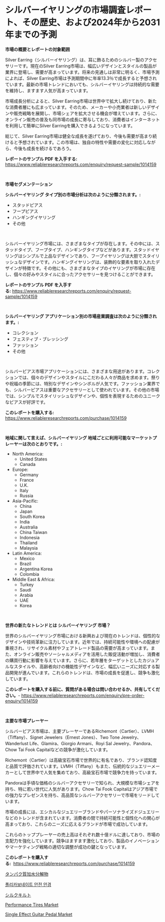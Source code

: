 <p><h1>シルバーイヤリングの市場調査レポート、その歴史、および2024年から2031年までの予測</h1></p><p><strong>市場の概要とレポートの対象範囲</strong></p>
<p><p>Silver Earring（シルバーイヤリング）は、耳に飾るためのシルバー製のアクセサリーです。現在のSilver Earring市場は、幅広いデザインとスタイルの製品が業界に登場し、需要が高まっています。将来の見通しは非常に明るく、市場予測によれば、Silver Earring市場は予測期間中に年率13.3％で成長すると予想されています。最新の市場トレンドにおいても、シルバーイヤリングは持続的な需要を維持し、ますます人気が高まっています。</p><p>市場成長分析によると、Silver Earring市場は世界中で拡大し続けており、新たな消費者層にも広まっています。そのため、メーカーや小売業者は新しいデザインや販売戦略を展開し、市場シェアを拡大させる機会が増えています。さらに、オンライン販売の普及も同市場の成長に寄与しており、消費者はインターネットを利用して簡単にSilver Earringを購入できるようになっています。</p><p>総じて、Silver Earring市場は健全な成長を遂げており、今後も需要が高まり続けると予想されています。この市場は、独自の特性や需要の変化に対応しながら、今後も成長を続けるであろう。</p></p>
<p><strong>レポートのサンプル PDF を入手する:</strong> <a href="https://www.reliableresearchreports.com/enquiry/request-sample/1014159">https://www.reliableresearchreports.com/enquiry/request-sample/1014159</a></p>
<p>&nbsp;</p>
<p><strong>市場セグメンテーション</strong></p>
<p><strong>シルバーイヤリング タイプ別の市場分析は次のように分類されます。:</strong></p>
<p><ul><li>スタッドピアス</li><li>フープピアス</li><li>ハンギングイヤリング</li><li>その他</li></ul></p>
<p>&nbsp;</p>
<p><p>シルバーイヤリング市場には、さまざまなタイプが存在します。その中には、スタッドタイプ、フープタイプ、ハンギングタイプなどがあります。スタッドイヤリングはシンプルで上品なデザインであり、フープイヤリングは大胆でスタイリッシュなデザインです。ハンギングイヤリングは、装飾的な要素を取り入れたデザインが特徴です。その他にも、さまざまなタイプのイヤリングが市場に存在し、個々の好みやスタイルに合ったアクセサリーを見つけることができます。</p></p>
<p><strong>レポートのサンプル PDF を入手する:</strong>&nbsp;<a href="https://www.reliableresearchreports.com/enquiry/request-sample/1014159">https://www.reliableresearchreports.com/enquiry/request-sample/1014159</a></p>
<p>&nbsp;</p>
<p><strong> シルバーイヤリング アプリケーション別の市場産業調査は次のように分類されます。:</strong></p>
<p><ul><li>コレクション</li><li>フェスティブ・ブレッシング</li><li>ファッション</li><li>その他</li></ul></p>
<p>&nbsp;</p>
<p><p>シルバーピアス市場アプリケーションには、さまざまな用途があります。コレクションでは、個々のデザインやスタイルにこだわる人々が商品を求めます。祭りや祝福の季節には、特別なデザインやシンボルが人気です。ファッション業界でも、シルバーピアスは重要なアクセサリーとして使われています。その他の市場では、シンプルでスタイリッシュなデザインや、個性を表現するためのユニークなピアスが好評です。</p></p>
<p><strong>このレポートを購入する:</strong>&nbsp; <a href="https://www.reliableresearchreports.com/purchase/1014159">https://www.reliableresearchreports.com/purchase/1014159</a></p>
<p>&nbsp;</p>
<p><strong>地域に関して言えば、シルバーイヤリング 地域ごとに利用可能なマーケットプレーヤーは次のとおりです。:</strong></p>
<p><ul>
    <li>
        North America:
        <ul>
            <li>United States</li>
            <li>Canada</li>
        </ul>
    </li>
    <li>
        Europe:
        <ul>
            <li>Germany</li>
            <li>France</li>
            <li>U.K.</li>
            <li>Italy</li>
            <li>Russia</li>
        </ul>
    </li>
    <li>
        Asia-Pacific:
        <ul>
            <li>China</li>
            <li>Japan</li>
            <li>South Korea</li>
            <li>India</li>
            <li>Australia</li>
            <li>China Taiwan</li>
            <li>Indonesia</li>
            <li>Thailand</li>
            <li>Malaysia</li>
        </ul>
    </li>
    <li>
        Latin America:
        <ul>
            <li>Mexico</li>
            <li>Brazil</li>
            <li>Argentina Korea</li>
            <li>Colombia</li>
        </ul>
    </li>
    <li>
        Middle East & Africa:
        <ul>
            <li>Turkey</li>
            <li>Saudi</li>
            <li>Arabia</li>
            <li>UAE</li>
            <li>Korea</li>
        </ul>
    </li>
    </ul></p>
<p>&nbsp;</p>
<p><strong>世界の新たなトレンドとは シルバーイヤリング 市場？</strong></p>
<p><p>世界のシルバーイヤリング市場における新興および現在のトレンドは、個性的なデザインや技術革新に注力しています。近年では、持続可能性や環境への配慮が重視され、リサイクル素材やフェアトレード製品の需要が高まっています。また、オンライン販売やソーシャルメディアを活用した販促活動が増加し、消費者の購買行動に影響を与えています。さらに、若年層をターゲットとしたカジュアルなスタイルや、高齢者向けの機能性デザインなど、幅広いニーズに対応する製品開発が進んでいます。これらのトレンドは、市場の成長を促進し、競争も激化しています。</p></p>
<p><strong>このレポートを購入する前に、質問がある場合は問い合わせるか、共有してください。</strong>- <a href="https://www.reliableresearchreports.com/enquiry/pre-order-enquiry/1014159">https://www.reliableresearchreports.com/enquiry/pre-order-enquiry/1014159</a></p>
<p>&nbsp;</p>
<p><strong>主要な市場プレーヤー</strong></p>
<p><p>シルバーピアス市場は、主要プレーヤーであるRichemont（Cartier）、LVMH（Tiffany）、Signet Jewelers（Ernest Jones）、Two Tone Jewelry、Wanderlust Life、Glamira、Giorgio Armani、Royi Sal Jewelry、Pandora、Chow Tai Fook Capitalなどの競争が激化しています。</p><p>Richemont（Cartier）は高級宝石市場で世界的に有名であり、ブランド認知度と品質で評価されています。LVMH（Tiffany）もまた、伝統的なジュエリーメーカーとして世界中で人気を集めており、高級宝石市場で競争力を持っています。</p><p>Pandoraは手頃な価格のシルバーアクセサリーで知られ、大規模な市場シェアを持ち、特に若い世代に人気があります。Chow Tai Fook Capitalはアジア市場での強力なプレゼンスを持ち、高品質なシルバーアクセサリーで市場をリードしています。</p><p>市場の成長には、エシカルなジュエリーブランドやパーソナライズドジュエリーなどのトレンドが含まれています。消費者の間で持続可能性と個性化への関心が高まっており、これらのニーズに応えるブランドが市場で成功しています。</p><p>これらのトッププレーヤーの売上高はそれぞれ数十億ドルに達しており、市場の支配力を強化しています。競争はますます激化しており、製品のイノベーションやマーケティング戦略の適切な調整が成功の鍵となっています。</p></p>
<p><strong>このレポートを購入する:</strong>&nbsp;&nbsp;<a href="https://www.reliableresearchreports.com/purchase/1014159">https://www.reliableresearchreports.com/purchase/1014159</a></p>
<p><p><a href="https://medium.com/@ariellekub2023/%E3%82%BF%E3%83%B3%E3%83%91%E3%82%AF%E8%B3%AA%E3%83%92%E3%83%89%E3%83%AD%E3%83%AA%E3%82%BC%E3%83%BC%E3%83%88%E5%B8%82%E5%A0%B4%E5%B1%95%E6%9C%9B-%E6%A5%AD%E7%95%8C%E6%A6%82%E8%A6%81%E3%81%A8%E4%BA%88%E6%B8%AC-2024%E5%B9%B4%E3%81%8B%E3%82%892031%E5%B9%B4-94771e3f0c60">タンパク質加水分解物</a></p><p><a href="https://github.com/idcefvhkdut6/Market-Research-Report-List-1/blob/main/1667482187568.md">폴리카보네이트 안전 안경</a></p><p><a href="https://github.com/joaejkdzgyljvo6/Market-Research-Report-List-1/blob/main/4076180187634.md">シルクキルト</a></p><p><a href="https://issuu.com/reportprime-2/docs/performance-tires-market-size-2030.pptx">Performance Tires Market</a></p><p><a href="https://view.publitas.com/reportprime-1/single-effect-guitar-pedal-market-insights-market-players-and-forecast-till-2030/">Single Effect Guitar Pedal Market</a></p></p>